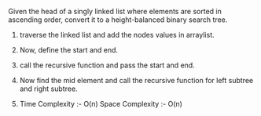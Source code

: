Given the head of a singly linked list where elements are sorted in ascending order, convert it to a height-balanced binary search tree.

<!-- Approach -->

1. traverse the linked list and add the nodes values in arraylist.

2. Now, define the start and end.

3. call the recursive function and pass the start and end.

4. Now find the mid element and call the recursive function for left subtree and right subtree.

5. Time Complexity :- O(n)
   Space Complexity :- O(n)